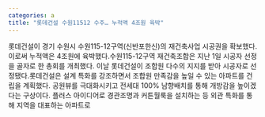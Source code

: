 ```yaml
---
categories: a
title: "롯데건설 수원11512 수주… 누적액 4조원 육박"
---
```

롯데건설이 경기 수원시 수원115-12구역(신반포한신)의 재건축사업 시공권을 확보했다. 이로써 누적액은 4조원에 육박했다.수원115-12구역 재건축조합은 지난 1일 시공자 선정을 골자로 한 총회를 개최했다. 이날 롯데건설이 조합원 다수의 지지를 받아 시공자로 선정됐다.롯데건설은 설계 특화를 강조하면서 조합원 만족감을 높일 수 있는 아파트를 건립을 계획했다. 공원뷰를 극대화시키고 전세대 100% 남향배치를 통해 개방감을 높이겠다는 구상이다. 플러스 아이디어로 경관조명과 커튼월룩을 설치하는 등 외관 특화를 통해 지역을 대표하는 아파트로